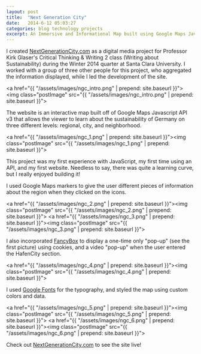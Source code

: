 ```yaml
---
layout: post
title:  "Next Generation City"
date:   2014-6-12 05:03:27
categories: blog technology projects
excerpt: An Immersive and Informational Map built using Google Maps JavaScript API v3.
---
```


I created [NextGenerationCity.com](http://nextgenerationcity.com/index.html) as a digital media project for Professor Kirk Glaser's Critical Thinking & Writing 2 class (Writing about Sustainability) during the Winter 2014 quarter at Santa Clara University. I worked with a group of three other people for this project, who aggregated the information displayed, while I led the development of the site.

<a href="{{ "/assets/images/ngc_intro.png" | prepend: site.baseurl }}"><img class="postImage" src="{{ "/assets/images/ngc_intro.png" | prepend: site.baseurl }}"></a>

The website is an interactive map built off of Google Maps Javascript API v3 that allows the viewer to learn about the sustainability of Germany on three different levels: regional, city, and neighborhood.

<a href="{{ "/assets/images/ngc_1.png" | prepend: site.baseurl }}"><img class="postImage" src="{{ "/assets/images/ngc_1.png" | prepend: site.baseurl }}"></a>

This project was my first experience with JavaScript, my first time using an API, and my first website. Needless to say, there was quite a learning curve, but I really enjoyed building it!

I used Google Maps markers to give the user different pieces of information about the region when they clicked on the icons.

<a href="{{ "/assets/images/ngc_2.png" | prepend: site.baseurl }}"><img class="postImage" src="{{ "/assets/images/ngc_2.png" | prepend: site.baseurl }}"></a>
<a href="{{ "/assets/images/ngc_3.png" | prepend: site.baseurl }}"><img class="postImage" src="{{ "/assets/images/ngc_3.png" | prepend: site.baseurl }}"></a>

I also incorporated [FancyBox](http://fancybox.net) to display a one-time only "pop-up" (see the first picture) using cookies, and a video "pop-up" when the user entered the HafenCity section.

<a href="{{ "/assets/images/ngc_4.png" | prepend: site.baseurl }}"><img class="postImage" src="{{ "/assets/images/ngc_4.png" | prepend: site.baseurl }}"></a>

I used [Google Fonts](http://www.google.com/fonts) for the typography, and styled the map using custom colors and data.

<a href="{{ "/assets/images/ngc_5.png" | prepend: site.baseurl }}"><img class="postImage" src="{{ "/assets/images/ngc_5.png" | prepend: site.baseurl }}"></a>
<a href="{{ "/assets/images/ngc_6.png" | prepend: site.baseurl }}"><img class="postImage" src="{{ "/assets/images/ngc_6.png" | prepend: site.baseurl }}"></a>


Check out [NextGenerationCity.com](http://nextgenerationcity.com/index.html) to see the site live!

